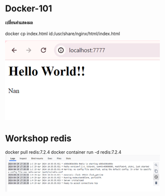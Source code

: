 # Docker-101

#### เปลี่ยนคำแสดงผล 
docker cp index.html id:/usr/share/nginx/html/index.html

![alt text](https://github.com/phonsudanan/Docker-101/blob/main/Capture_img.PNG?raw=true)

# Workshop redis
docker pull redis:7.2.4
docker container run -d redis:7.2.4
![alt text](Capture_redis.png)